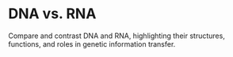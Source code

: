# DNA vs. RNA

Compare and contrast DNA and RNA, highlighting their structures, functions, and roles in genetic information transfer.